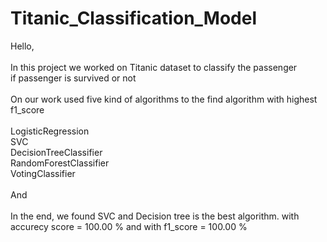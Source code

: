 # Titanic_Classification_Model
Hello,<br> <br>
In this project we worked on Titanic dataset to classify the passenger <br>
if passenger is survived or not <br> 
<br> 
On our work used five kind of algorithms to the find algorithm with highest f1_score <br>  
LogisticRegression <br> 
SVC <br> 
DecisionTreeClassifier <br> 
RandomForestClassifier <br> 
VotingClassifier<br>
<br> 
And <br>  
In the end, we found SVC and Decision tree is the best algorithm.
with accurecy score = 100.00 %
and with f1_score = 100.00 %
